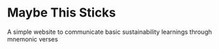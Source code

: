# Maybe This Sticks
A simple website to communicate basic sustainability learnings through mnemonic verses
